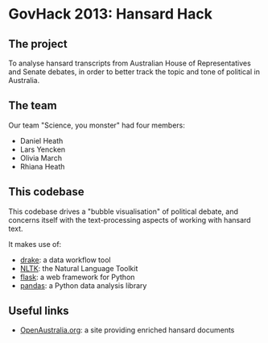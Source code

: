 # GovHack 2013: Hansard Hack

## The project

To analyse hansard transcripts from Australian House of Representatives and Senate debates, in order to better track the topic and tone of political in Australia.

## The team

Our team "Science, you monster" had four members:

- Daniel Heath
- Lars Yencken
- Olivia March
- Rhiana Heath

## This codebase

This codebase drives a "bubble visualisation" of political debate, and concerns itself with the text-processing aspects of working with hansard text.

It makes use of:

- [drake](https://github.com/Factual/drake): a data workflow tool
- [NLTK](http://nltk.org/): the Natural Language Toolkit
- [flask](http://flask.pocoo.org/): a web framework for Python
- [pandas](http://pandas.pydata.org/): a Python data analysis library

## Useful links

- [OpenAustralia.org](http://www.openaustralia.org/): a site providing enriched hansard documents
